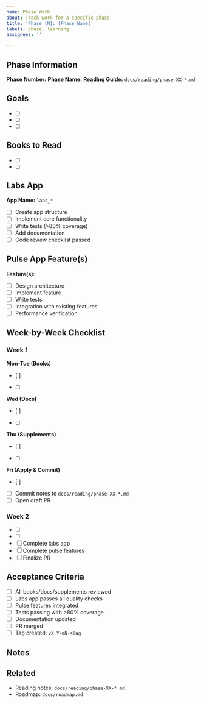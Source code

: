 ```yaml
---
name: Phase Work
about: Track work for a specific phase
title: 'Phase [N]: [Phase Name]'
labels: phase, learning
assignees: ''

---
```


## Phase Information
**Phase Number:**
**Phase Name:**
**Reading Guide:** `docs/reading/phase-XX-*.md`

## Goals
<!-- List the key learning objectives for this phase -->
- [ ]
- [ ]
- [ ]

## Books to Read
<!-- List books and specific chapters -->
- [ ]
- [ ]

## Labs App
**App Name:** `labs_*`
- [ ] Create app structure
- [ ] Implement core functionality
- [ ] Write tests (>80% coverage)
- [ ] Add documentation
- [ ] Code review checklist passed

## Pulse App Feature(s)
**Feature(s):**
- [ ] Design architecture
- [ ] Implement feature
- [ ] Write tests
- [ ] Integration with existing features
- [ ] Performance verification

## Week-by-Week Checklist

### Week 1
**Mon-Tue (Books)**
- [ ]
- [ ]

**Wed (Docs)**
- [ ]
- [ ]

**Thu (Supplements)**
- [ ]
- [ ]

**Fri (Apply & Commit)**
- [ ]
- [ ] Commit notes to `docs/reading/phase-XX-*.md`
- [ ] Open draft PR

### Week 2
- [ ]
- [ ]
- [ ] Complete labs app
- [ ] Complete pulse features
- [ ] Finalize PR

## Acceptance Criteria
- [ ] All books/docs/supplements reviewed
- [ ] Labs app passes all quality checks
- [ ] Pulse features integrated
- [ ] Tests passing with >80% coverage
- [ ] Documentation updated
- [ ] PR merged
- [ ] Tag created: `vX.Y-mN-slug`

## Notes
<!-- Add any learning notes, challenges, or insights here -->

## Related
- Reading notes: `docs/reading/phase-XX-*.md`
- Roadmap: `docs/roadmap.md`
